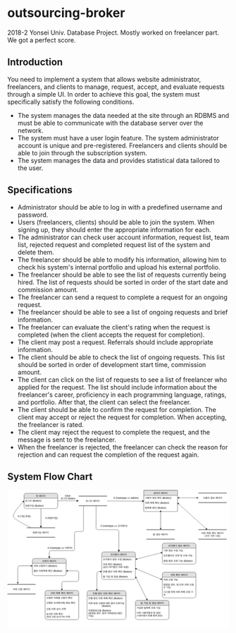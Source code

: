 # outsourcing-broker
2018-2 Yonsei Univ. Database Project. Mostly worked on freelancer part. We got a perfect score.



## Introduction

You need to implement a system that allows website administrator, freelancers, and clients to manage, request, accept, and evaluate requests through a simple UI. In order to achieve this goal, the system must specifically satisfy the following conditions.

- The system manages the data needed at the site through an RDBMS and must be able to communicate with the database server over the network.
- The system must have a user login feature. The system administrator account is unique and pre-registered. Freelancers and clients should be able to join through the subscription system.
- The system manages the data and provides statistical data tailored to the user.



## Specifications

- Administrator should be able to log in with a predefined username and password.
- Users (freelancers, clients) should be able to join the system. When signing up, they should enter the appropriate information for each.
- The administrator can check user account information, request list, team list, rejected request and completed request list of the system and delete them.
- The freelancer should be able to modify his information, allowing him to check his system's internal portfolio and upload his external portfolio.
- The freelancer should be able to see the list of requests currently being hired. The list of requests should be sorted in order of the start date and commission amount.
- The freelancer can send a request to complete a request for an ongoing request.
- The freelancer should be able to see a list of ongoing requests and brief information.
- The freelancer can evaluate the client's rating when the request is completed (when the client accepts the request for completion).
- The client may post a request. Referrals should include appropriate information.
- The client should be able to check the list of ongoing requests. This list should be sorted in order of development start time, commission amount.
- The client can click on the list of requests to see a list of freelancer who applied for the request. The list should include information about the freelancer's career, proficiency in each programming language, ratings, and portfolio. After that, the client can select the freelancer.
- The client should be able to confirm the request for completion. The client may accept or reject the request for completion. When accepting, the freelancer is rated.
- The client may reject the request to complete the request, and the message is sent to the freelancer.
- When the freelancer is rejected, the freelancer can check the reason for rejection and can request the completion of the request again.



## System Flow Chart

![system_flow](./system_flow.png)

